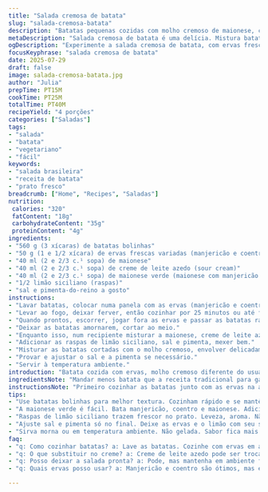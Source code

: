 ```yaml
---
title: "Salada cremosa de batata"
slug: "salada-cremosa-batata"
description: "Batatas pequenas cozidas com molho cremoso de maionese, creme de leite azedo e um toque de maionese verde com manjericão e coentro. Coentro e manjericão substituem pesto. Raspas de limão siciliano para aroma. Variação sutil no tempo e na quantidade dos ingredientes para textura final cremosa e sabor fresco. Serve 4 pessoas."
metaDescription: "Salada cremosa de batata é uma delícia. Mistura batata bolinha com ervas e molho cremoso especial, ideal para churrasco."
ogDescription: "Experimente a salada cremosa de batata, com ervas frescas. Receita rápida e refrescante, perfeita para qualquer ocasião."
focusKeyphrase: "salada cremosa de batata"
date: 2025-07-29
draft: false
image: salada-cremosa-batata.jpg
author: "Julia"
prepTime: PT15M
cookTime: PT25M
totalTime: PT40M
recipeYield: "4 porções"
categories: ["Saladas"]
tags:
- "salada"
- "batata"
- "vegetariano"
- "fácil"
keywords:
- "salada brasileira"
- "receita de batata"
- "prato fresco"
breadcrumb: ["Home", "Recipes", "Saladas"]
nutrition: 
 calories: "320"
 fatContent: "18g"
 carbohydrateContent: "35g"
 proteinContent: "4g"
ingredients:
- "560 g (3 xícaras) de batatas bolinhas"
- "50 g (1 e 1/2 xícara) de ervas frescas variadas (manjericão e coentro)"
- "40 ml (2 e 2/3 c.¹ sopa) de maionese"
- "40 ml (2 e 2/3 c.¹ sopa) de creme de leite azedo (sour cream)"
- "40 ml (2 e 2/3 c.¹ sopa) de maionese verde (maionese com manjericão e coentro batidos)"
- "1/2 limão siciliano (raspas)"
- "sal e pimenta-do-reino a gosto"
instructions:
- "Lavar batatas, colocar numa panela com as ervas (manjericão e coentro) – cobrir com água e uma pitada de sal."
- "Levar ao fogo, deixar ferver, então cozinhar por 25 minutos ou até ficarem macias ao espetar um garfo."
- "Quando prontos, escorrer, jogar fora as ervas e passar as batatas rapidamente em água fria para parar o cozimento."
- "Deixar as batatas amornarem, cortar ao meio."
- "Enquanto isso, num recipiente misturar a maionese, creme de leite azedo e maionese verde feita com manjericão e coentro batidos no liquidificador."
- "Adicionar as raspas de limão siciliano, sal e pimenta, mexer bem."
- "Misturar as batatas cortadas com o molho cremoso, envolver delicadamente para não quebrar as batatas."
- "Provar e ajustar o sal e a pimenta se necessário."
- "Servir à temperatura ambiente."
introduction: "Batata cozida com ervas, molho cremoso diferente do usual pesto. Em vez de pesto tradicional, usa uma maionese verde caseira com coentro e manjericão, muda o sabor, deixa fresco, herbáceo, diferente do clássico. Raspas de limão siciliano com toque cítrico, bom para quebrar a cremosidade do molho. Cozinhar batatas com ervas é comum, mas aqui as ervas saem depois, só o aroma fica. Batatas bolinha, que são leves, rápidas e dão uma textura firme na salada. Receita rápida, pouco tempo, mudanças na proporção dos ingredientes para deixar cremoso sem exagerar na gordura. Pode servir como entrada ou acompanhamento em churrasco, ocasião comum no Brasil. Combina com pimenta do reino moída na hora para um leve toque picante se quiser. Fácil, caseira, com jeito simples, mas sabor diferente. Receita sem glúten e vegetariana, ótima para várias dietas. Tempo total em torno de 40 minutos, incluindo o descanso para amornar as batatas para absorver o molho. Sem complicação, sem grandes segredos."
ingredientsNote: "Mandar menos batata que a receita tradicional para garantir que o molho fique mais presente que apenas apóio. A maionese verde é feita batendo em liquidificador manjericão, coentro e maionese comum, simples fácil, junto com um pouco de limão para aguentar mais tempo fresca. Creme de leite azedo pode ser substituído por iogurte natural para uma versão menos gordurosa. Limão siciliano tem um sabor mais suave que o comum, ideal para raspas, para não amargar. Use batatas bolinha porque cozinham mais rápido e aguentam serem misturadas sem desmanchar. Ervas frescas variam conforme gosto e disponibilidade: hortelã, salsinha e cebolinha também funcionam. A receita é flexível, pode ajustar o volume do molho para mais ou menos cremosidade. Sal e pimenta são essenciais para equilibrar. Temperar só no final para não perder sabor das ervas e limão."
instructionsNote: "Primeiro cozinhar as batatas junto com as ervas na água salgada para extrair sabor. Jogar fora as ervas depois porque o que se quer é só o aroma na água de cozimento. Resfriar rapidamente as batatas para parar a cocção e não se desmancharem no molho. Cortar as batatas em duas para aumentar a área de contato com o molho cremoso. Misturar tudo delicadamente para não quebrar as batatas, mas garantir que o molho envolva tudo. Ajustar o tempero só na hora, pois o limão e as ervas podem perder sabor se misturados antes. A maionese verde deve ser feita do zero para manter frescor. Aproximadamente 40 minutos, tranquilo para um prato rápido de entrada ou acompanhamento para várias ocasiões. Podem ser servidas morna ou em temperatura ambiente, nunca gelada para garantir sabor mais presente."
tips:
- "Use batatas bolinhas para melhor textura. Cozinham rápido e se mantêm firmes. Ao misturar, cuidado. Não quebre elas, mas envolva bem no molho."
- "A maionese verde é fácil. Bata manjericão, coentro e maionese. Adicione um pouco de limão. Isso garante frescor ao molho, sabor mais intenso."
- "Raspas de limão siciliano trazem frescor no prato. Leveza, aroma. Não use limão comum. Pode amargar. Raspas são chave para bom equilíbrio."
- "Ajuste sal e pimenta só no final. Deixe as ervas e o limão com seu sabor intacto. Misturou antes, pode perder frescor. A última hora é crucial."
- "Sirva morna ou em temperatura ambiente. Não gelada. Sabor fica mais presente assim. Pode acompanhar churrasco ou ser entrada. Ótima combinação."
faq:
- "q: Como cozinhar batatas? a: Lave as batatas. Cozinhe com ervas em água salgada. Isso realça o sabor. Depois escorra e resfrie levemente."
- "q: O que substituir no creme? a: Creme de leite azedo pode ser trocado por iogurte natural. Menos gorduroso. Sabor levemente diferente."
- "q: Posso deixar a salada pronta? a: Pode, mas mantenha em ambiente fresco. Não deixar na geladeira. Molho pode ficar pesado. Melhor fresquinha."
- "q: Quais ervas posso usar? a: Manjericão e coentro são ótimos, mas experimente salsinha ou hortelã. Ervas frescas variam bastante o sabor."

---
```

